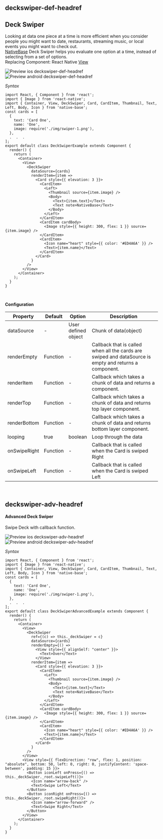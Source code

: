 ## deckswiper-def-headref
## Deck Swiper

Looking at data one piece at a time is more efficient when you consider people you might want to date, restaurants, streaming music, or local events you might want to check out. <br />
[NativeBase](https://nativebase.io/) Deck Swiper helps you evaluate one option at a time, instead of selecting from a set of options.<br />
Replacing Component: React Native [View](https://facebook.github.io/react-native/docs/view.html)

![Preview ios deckswiper-def-headref](https://github.com/GeekyAnts/NativeBase-KitchenSink/raw/v2.2.0/screenshots/ios/deckswiper.gif)
![Preview android deckswiper-def-headref](https://github.com/GeekyAnts/NativeBase-KitchenSink/raw/v2.2.0/screenshots/android/deckswiper.gif)

*Syntax*

<pre class="line-numbers"><code class="language-jsx">import React, { Component } from 'react';
import { Image } from 'react-native';
import { Container, View, DeckSwiper, Card, CardItem, Thumbnail, Text, Left, Body, Icon } from 'native-base';
const cards = [
  {
    text: 'Card One',
    name: 'One',
    image: require('./img/swiper-1.png'),
  },
  .  .  .
];
export default class DeckSwiperExample extends Component {
  render() {
    return (
      &lt;Container>
        &lt;View>
          &lt;DeckSwiper
            dataSource={cards}
            renderItem={item =>
              &lt;Card style=&#123;{ elevation: 3 }}>
                &lt;CardItem>
                  &lt;Left>
                    &lt;Thumbnail source={item.image} />
                    &lt;Body>
                      &lt;Text>{item.text}&lt;/Text>
                      &lt;Text note>NativeBase&lt;/Text>
                    &lt;/Body>
                  &lt;/Left>
                &lt;/CardItem>
                &lt;CardItem cardBody>
                  &lt;Image style=&#123;{ height: 300, flex: 1 }} source={item.image} />
                &lt;/CardItem>
                &lt;CardItem>
                  &lt;Icon name="heart" style=&#123;{ color: '#ED4A6A' }} />
                  &lt;Text>{item.name}&lt;/Text>
                &lt;/CardItem>
              &lt;/Card>
            }
          />
        &lt;/View>
      &lt;/Container>
    );
  }
}</code></pre><br />

**Configuration**<br />
    <table class = "table table-bordered">
        <thead>
            <tr>
                <th>Property</th>
                <th>Default</th>
                <th>Option</th>
                <th width="50%">Description</th>
            </tr>
        </thead>
        <tbody>
            <tr>
                <td>dataSource</td>
                <td> - </td>
                <td> User defined object </td>
                <td>Chunk of data(object)</td>
            </tr>
            <tr>
                <td>renderEmpty</td>
                <td>Function</td>
                <td> - </td>
                <td>Callback that is called when all the cards are swiped and dataSource is empty and returns a component.</td>
            </tr>
            <tr>
                <td>renderItem</td>
                <td>Function</td>
                <td> - </td>
                <td>Callback which takes a chunk of data and returns a component.</td>
            </tr>
            <tr>
                <td>renderTop</td>
                <td>Function</td>
                <td> - </td>
                <td>Callback which takes a chunk of data and returns top layer component.</td>
            </tr>
            <tr>
                <td>renderBottom</td>
                <td>Function</td>
                <td> - </td>
                <td>Callback which takes a chunk of data and returns bottom layer component.</td>
            </tr>
            <tr>
                <td>looping</td>
                <td>true</td>
                <td> boolean </td>
                <td>Loop through the data</td>
            </tr>
            <tr>
                <td>onSwipeRight</td>
                <td>Function</td>
                <td> - </td>
                <td>Callback that is called when the Card is swiped Right</td>
            </tr>
            <tr>
                <td>onSwipeLeft</td>
                <td>Function</td>
                <td> - </td>
                <td>Callback that is called when the Card is swiped Left</td>
            </tr>
        </tbody>
    </table><br />

## deckswiper-adv-headref
#### Advanced Deck Swiper

Swipe Deck with callback function.

![Preview ios deckswiper-adv-headref](https://github.com/GeekyAnts/NativeBase-KitchenSink/raw/v2.2.0/screenshots/ios/deckswiper-advanced.gif)
![Preview android deckswiper-adv-headref](https://github.com/GeekyAnts/NativeBase-KitchenSink/raw/v2.2.0/screenshots/android/deckswiper-advanced.gif)

*Syntax*

<pre class="line-numbers"><code class="language-jsx">import React, { Component } from 'react';
import { Image } from 'react-native';
import { Container, View, DeckSwiper, Card, CardItem, Thumbnail, Text, Left, Body, Icon } from 'native-base';
const cards = [
  {
    text: 'Card One',
    name: 'One',
    image: require('./img/swiper-1.png'),
  },
  .  .  .
];
export default class DeckSwiperAdvancedExample extends Component {
  render() {
    return (
      &lt;Container>
        &lt;View>
          &lt;DeckSwiper
            ref={(c) => this._deckSwiper = c}
            dataSource={cards}
            renderEmpty={() =>
              &lt;View style=&#123;{ alignSelf: "center" }}>
                &lt;Text>Over&lt;/Text>
              &lt;/View>
            renderItem={item =>
              &lt;Card style=&#123;{ elevation: 3 }}>
                &lt;CardItem>
                  &lt;Left>
                    &lt;Thumbnail source={item.image} />
                    &lt;Body>
                      &lt;Text>{item.text}&lt;/Text>
                      &lt;Text note>NativeBase&lt;/Text>
                    &lt;/Body>
                  &lt;/Left>
                &lt;/CardItem>
                &lt;CardItem cardBody>
                  &lt;Image style=&#123;{ height: 300, flex: 1 }} source={item.image} />
                &lt;/CardItem>
                &lt;CardItem>
                  &lt;Icon name="heart" style=&#123;{ color: '#ED4A6A' }} />
                  &lt;Text>{item.name}&lt;/Text>
                &lt;/CardItem>
              &lt;/Card>
            }
          />
        &lt;/View>
        &lt;View style=&#123;{ flexDirection: "row", flex: 1, position: "absolute", bottom: 50, left: 0, right: 0, justifyContent: 'space-between', padding: 15 }}>
          &lt;Button iconLeft onPress={() => this._deckSwiper._root.swipeLeft()}>
            &lt;Icon name="arrow-back" />
            &lt;Text>Swipe Left&lt;/Text>
          &lt;/Button>
          &lt;Button iconRight onPress={() => this._deckSwiper._root.swipeRight()}>
            &lt;Icon name="arrow-forward" />
            &lt;Text>Swipe Right&lt;/Text>
          &lt;/Button>
        &lt;/View>
      &lt;/Container>
    );
  }
}</code></pre><br />